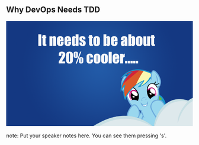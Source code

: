 ## Why DevOps Needs TDD

![20 Percent Cooler](/images/20_percent_cooler_by_bronybackrounds-sm.png)

note:
    Put your speaker notes here.
    You can see them pressing 's'.
